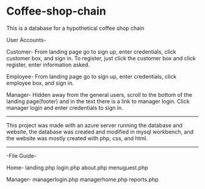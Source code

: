 # Coffee-shop-chain

This is a database for a hypothetical coffee shop chain


User Accounts-

Customer- From landing page go to sign up, enter credentials, click customer box, and sign in.
    To register, just click the customer box and click register, enter information asked.

Employee- From landing page go to sign up, enter credentials, click employee box, and sign in.

Manager- Hidden away from the general users, scroll to the bottom of the landing page(footer) and in the text there is a link to manager login. Click manager login and enter credentials to sign in.

------------------------------------------------------------------------------------------------------------------------------------------

This project was made with an azure server running the database and website, the database was created and modified in mysql workbench, and the website was mostly created with php, css, and html.

------------------------------------------------------------------------------------------------------------------------------------------

-File Guide-

Home-
landing.php
login.php
about.php
menuguest.php

Manager-
managerlogin.php
managerhome.php
reports.php

